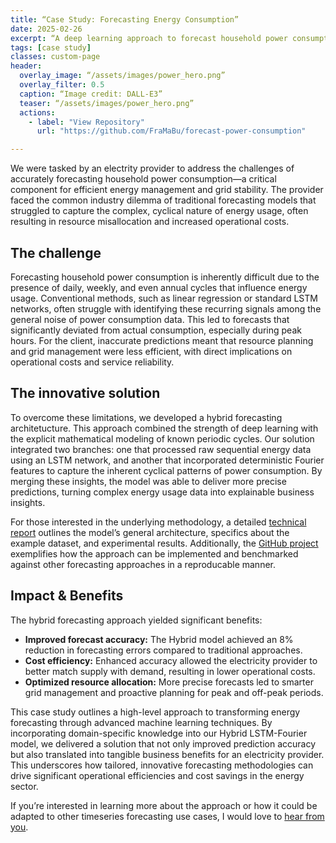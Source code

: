 ```yaml
---
title: “Case Study: Forecasting Energy Consumption”
date: 2025-02-26
excerpt: “A deep learning approach to forecast household power consumption delivering enhanced accuracy and cost savings”
tags: [case study]
classes: custom-page
header:
  overlay_image: “/assets/images/power_hero.png”
  overlay_filter: 0.5
  caption: “Image credit: DALL-E3”
  teaser: “/assets/images/power_hero.png”
  actions:
    - label: "View Repository"
      url: "https://github.com/FraMaBu/forecast-power-consumption"

---
```


We were tasked by an electrity provider to address the challenges of accurately forecasting household power consumption—a critical component for efficient energy management and grid stability. The provider faced the common industry dilemma of traditional forecasting models that struggled to capture the complex, cyclical nature of energy usage, often resulting in resource misallocation and increased operational costs.

## The challenge

Forecasting household power consumption is inherently difficult due to the presence of daily, weekly, and even annual cycles that influence energy usage. Conventional methods, such as linear regression or standard LSTM networks, often struggle with identifying these recurring signals among the general noise of power consumption data. This led to forecasts that significantly deviated from actual consumption, especially during peak hours. For the client, inaccurate predictions meant that resource planning and grid management were less efficient, with direct implications on operational costs and service reliability.

## The innovative solution

To overcome these limitations, we developed a hybrid forecasting architetucture. This approach combined the strength of deep learning with the explicit mathematical modeling of known periodic cycles. Our solution integrated two branches: one that processed raw sequential energy data using an LSTM network, and another that incorporated deterministic Fourier features to capture the inherent cyclical patterns of power consumption. By merging these insights, the model was able to deliver more precise predictions, turning complex energy usage data into explainable business insights.

For those interested in the underlying methodology, a detailed [technical report](https://github.com/FraMaBu/forecast-power-consumption/blob/main/README.md) outlines the model’s general architecture, specifics about the example dataset, and experimental results. Additionally, the [GitHub project](https://github.com/FraMaBu/forecast-power-consumption) exemplifies how the approach can be implemented and benchmarked against other forecasting approaches in a reproducable manner.

## Impact & Benefits
The hybrid forecasting approach yielded significant benefits:
- **Improved forecast accuracy:** The Hybrid model achieved an 8% reduction in forecasting errors compared to traditional approaches.
- **Cost efficiency:** Enhanced accuracy allowed the electricity provider to better match supply with demand, resulting in lower operational costs.
- **Optimized resource allocation:** More precise forecasts led to smarter grid management and proactive planning for peak and off-peak periods.

This case study outlines a high-level approach to transforming energy forecasting through advanced machine learning techniques. By incorporating domain-specific knowledge into our Hybrid LSTM-Fourier model, we delivered a solution that not only improved prediction accuracy but also translated into tangible business benefits for an electricity provider. This underscores how tailored, innovative forecasting methodologies can drive significant operational efficiencies and cost savings in the energy sector.

If you’re interested in learning more about the approach or how it could be adapted to other timeseries forecasting use cases, I would love to [hear from you](/contact/).